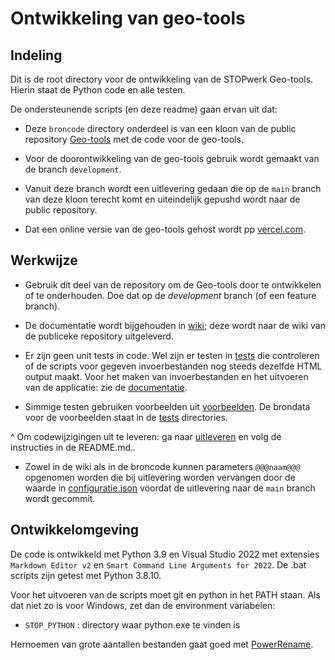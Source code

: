 # Ontwikkeling van geo-tools

## Indeling
Dit is de root directory voor de ontwikkeling van de STOPwerk Geo-tools. Hierin staat de Python code en alle testen.

De ondersteunende scripts (en deze readme) gaan ervan uit dat:

* Deze `broncode` directory onderdeel is van een kloon van de public repository [Geo-tools](@@@GeoTools_Url@@@) met de code voor de geo-tools.

* Voor de doorontwikkeling van de geo-tools gebruik wordt gemaakt van de branch `development`.

* Vanuit deze branch wordt een uitlevering gedaan die op de `main` branch van deze kloon terecht komt en uiteindelijk gepushd wordt naar de public repository.

* Dat een online versie van de geo-tools gehost wordt pp [vercel.com](https://vercel.com/).

## Werkwijze

* Gebruik dit deel van de repository om de Geo-tools door te ontwikkelen of te onderhouden. Doe dat op de _development_ branch (of een feature branch).

* De documentatie wordt bijgehouden in [wiki](wiki); deze wordt naar de wiki van de publiceke repository uitgeleverd. 

* Er zijn geen unit tests in code. Wel zijn er testen in [tests](tests) die controleren of de scripts voor gegeven invoerbestanden nog steeds dezelfde HTML output maakt. Voor het maken van invoerbestanden en het uitvoeren van de applicatie: zie de [documentatie](wiki).

* Simmige testen gebruiken voorbeelden uit [voorbeelden](..\voorbeelden). De brondata voor de voorbeelden staat in de [tests](tests) directories.

^ Om codewijzigingen uit te leveren: ga naar [uitleveren](uitleveren) en volg de instructies in de README.md..

* Zowel in de wiki als in de broncode kunnen parameters `@@@naam@@@` opgenomen worden die bij uitlevering worden vervangen door de waarde in [configuratie.json](uitleveren/configuratie.json) voordat de uitlevering naar de `main` branch wordt gecommit.

## Ontwikkelomgeving
De code is ontwikkeld met Python 3.9 en Visual Studio 2022 met extensies `Markdown Editor v2` en `Smart Command Line Arguments for 2022`. De .bat scripts zijn getest met Python 3.8.10.

Voor het uitvoeren van de scripts moet git en python in het PATH staan. Als dat niet zo is voor Windows, zet dan de environment variabelen:

* `STOP_PYTHON` : directory waar python.exe te vinden is

Hernoemen van grote aantallen bestanden gaat goed met [PowerRename](https://learn.microsoft.com/en-us/windows/powertoys/powerrename).
